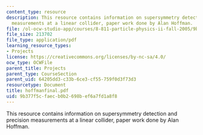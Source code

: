 ```yaml
---
content_type: resource
description: This resource contains information on supersymmetry detection and precision
  measurements at a linear collider, paper work done by Alan Hoffman.
file: /ol-ocw-studio-app/courses/8-811-particle-physics-ii-fall-2005/9b377f5cfaecb0b2698bef6a7fd1a8f8_hoffmanfinal.pdf
file_size: 213702
file_type: application/pdf
learning_resource_types:
- Projects
license: https://creativecommons.org/licenses/by-nc-sa/4.0/
ocw_type: OCWFile
parent_title: Projects
parent_type: CourseSection
parent_uid: 64205dd3-c33b-6ce3-cf55-759f0d3f73d3
resourcetype: Document
title: hoffmanfinal.pdf
uid: 9b377f5c-faec-b0b2-698b-ef6a7fd1a8f8
---
```

This resource contains information on supersymmetry detection and precision measurements at a linear collider, paper work done by Alan Hoffman.